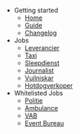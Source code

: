 <!-- docs/_sidebar.md -->

- Getting started
  - [Home](/)
  - [Guide](guide.md)
  - [Changelog](server/changelog.md)
- Jobs
  -  [Leverancier](jobs/leverancier.md)
  -  [Taxi](jobs/taxi.md)
  -  [Sleepdienst](jobs/sleepdienst.md)
  -  [Journalist](jobs/journalist.md)
  -  [Vuilniskar](jobs/vuilniskar.md)
  -  [Hotdogverkoper](jobs/hotdog.md)
- Whitelisted Jobs
  - [Politie](wj/politie.md)
  - [Ambulance](wj/ambulance.md)
  - [VAB](wj/vab.md)
  - [Event Bureau](wj/event.md)

